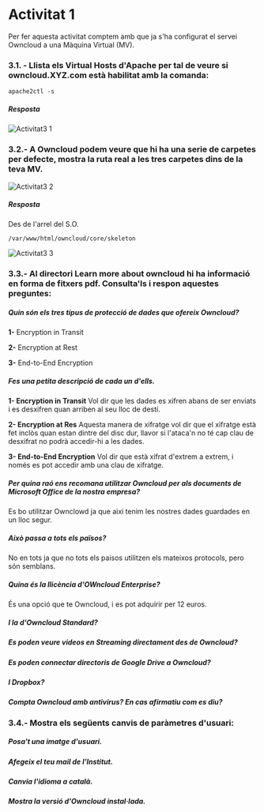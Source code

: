# Activitat 1 

Per fer aquesta activitat comptem amb que ja s'ha configurat el servei Owncloud a una Màquina Virtual (MV).

### 3.1. - Llista els Virtual Hosts d'Apache per tal de veure si owncloud.XYZ.com està habilitat amb la comanda:

```
apache2ctl -s
```

##### Resposta

![Activitat3 1](https://user-images.githubusercontent.com/114162326/195608192-68113e8c-0892-497a-857d-0253fcce7a02.png)

### 3.2.- A Owncloud podem veure que hi ha una serie de carpetes per defecte, mostra la ruta real a les tres carpetes dins de la teva MV.

![Activitat3 2](https://user-images.githubusercontent.com/114162326/195608915-15533d3c-1fe5-46fa-b92f-91f4f6600c5a.png)

##### Resposta
Des de l'arrel del S.O.
```
/var/www/html/owncloud/core/skeleton
```
![Activitat3 3](https://user-images.githubusercontent.com/114162326/195615261-5ff912eb-9c24-4d41-a8d7-5f69667f4d53.png)

### 3.3.- Al directori Learn more about owncloud hi ha informació en forma de fitxers pdf. Consulta'ls i respon aquestes preguntes:

##### Quin són els tres tipus de protecció de dades que ofereix Owncloud?

**1-** Encryption in Transit 

**2-** Encryption at Rest

**3-** End-to-End Encryption

##### Fes una petita descripció de cada un d'ells.

**1- Encryption in Transit** Vol dir que les dades es xifren abans de ser enviats i es desxifren quan arriben al seu lloc de destí.

**2- Encryption at Res** Aquesta manera de xifratge vol dir que el xifratge està fet inclòs quan estan dintre del disc dur, llavor si l'ataca'n no té cap clau de desxifrat no podrà accedir-hi a les dades.

**3- End-to-End Encryption** Vol dir que està xifrat d'extrem a extrem, i només es pot accedir amb una clau de xifratge.

##### Per quina raó ens recomana utilitzar Owncloud per als documents de Microsoft Office de la nostra empresa?

Es bo utilitzar Ownclowd ja que aixi tenim les nostres dades guardades en un lloc segur. 

##### Això passa a tots els països?

No en tots ja que no tots els paisos utilitzen els mateixos protocols, pero són semblans.

##### Quina és la llicència d'OWncloud Enterprise?

És una opció que te Owncloud, i es pot adquirir per 12 euros.

##### I la d'Owncloud Standard?

##### Es poden veure videos en Streaming directament des de Owncloud?

##### Es poden connectar directoris de Google Drive a Owncloud?

##### I Dropbox?

##### Compta Owncloud amb antivirus? En cas afirmatiu com es diu?

### 3.4.- Mostra els següents canvis de paràmetres d'usuari:

##### Posa't una imatge d'usuari.

##### Afegeix el teu mail de l'Institut.

##### Canvia l'idioma a català.

##### Mostra la versió d'Owncloud instal·lada.



